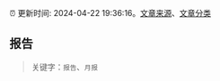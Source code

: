:alarm_clock: 更新时间: 2024-04-22 19:36:16。[文章来源](/README.md)、[文章分类](/TAGS.md)

## 报告


> 关键字：`报告`、`月报`



